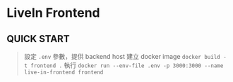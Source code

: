 # LiveIn Frontend
## QUICK START
> 設定 `.env` 參數，提供 backend host 
> 建立 docker image `docker build -t frontend .` 
> 執行 `docker run --env-file .env -p 3000:3000 --name live-in-frontend frontend`